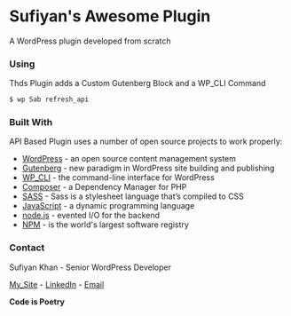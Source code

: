 # Sufiyan's Awesome Plugin

A WordPress plugin developed from scratch

### Using

Thds Plugin adds a Custom Gutenberg Block and a WP_CLI Command

```bash
$ wp Sab refresh_api
```

### Built With

API Based Plugin uses a number of open source projects to work properly:

* [WordPress] - an open source content management system
* [Gutenberg] - new paradigm in WordPress site building and publishing
* [WP_CLI] - the command-line interface for WordPress
* [Composer] - a Dependency Manager for PHP
* [SASS] - Sass is a stylesheet language that’s compiled to CSS
* [JavaScript] - a dynamic programming language
* [node.js] - evented I/O for the backend
* [NPM] - is the world's largest software registry

### Contact

Sufiyan Khan - Senior WordPress Developer

[My_Site] - [LinkedIn] - [Email]

**Code is Poetry**

[//]: # (These are reference links used in the body of this note and get stripped out when the markdown processor does its job. There is no need to format nicely because it shouldn't be seen. Thanks SO - http://stackoverflow.com/questions/4823468/store-comments-in-markdown-syntax)

   [WordPress]: <https://wordpress.org/>
   [Gutenberg]: <https://github.com/WordPress/gutenberg>
   [WP_CLI]: <https://wp-cli.org/>
   [Composer]: <https://getcomposer.org/>
   [SASS]: <https://sass-lang.com/>
   [JavaScript]: <https://developer.mozilla.org/en-US/docs/Web/JavaScript>
   [node.js]: <http://nodejs.org>
   [NPM]: <https://www.npmjs.com/>
   
   [My_Site]: <http://sufiyan.me/>
   [LinkedIn]: <https://www.linkedin.com/in/sufiyan-khan-76b77291/>
   [Email]: <mailto:sufi9188@gmail.com>
